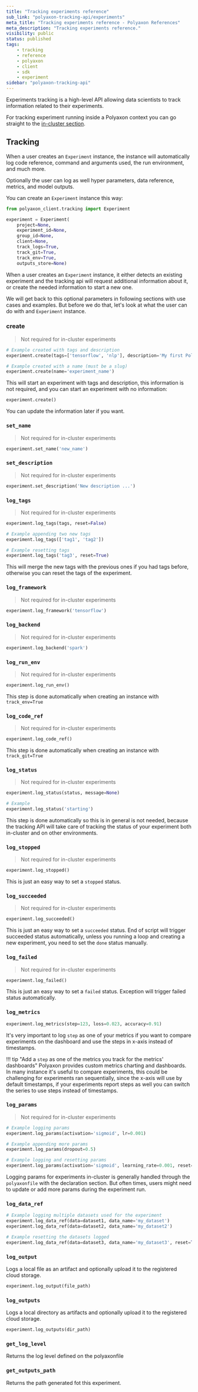 ```yaml
---
title: "Tracking experiments reference"
sub_link: "polyaxon-tracking-api/experiments"
meta_title: "Tracking experiments reference - Polyaxon References"
meta_description: "Tracking experiments reference."
visibility: public
status: published
tags:
    - tracking
    - reference
    - polyaxon
    - client
    - sdk
    - experiment
sidebar: "polyaxon-tracking-api"
---
```


Experiments tracking is a high-level API allowing data scientists to track information related to their experiments.

For tracking experiment running inside a Polyaxon context you can go straight to the [in-cluster section](/references/polyaxon-tracking-api/experiments/in-cluster/). 

## Tracking

When a user creates an `Experiment` instance, the instance will automatically log 
code reference, command and arguments used, the run environment, and much more.
 
Optionally the user can log as well hyper parameters, data reference, metrics, and model outputs.

You can create an `Experiment` instance this way:

```python
from polyaxon_client.tracking import Experiment

experiment = Experiment(
    project=None,
    experiment_id=None,
    group_id=None,
    client=None,
    track_logs=True,
    track_git=True,
    track_env=True,
    outputs_store=None)
```

When a user creates an `Experiment` instance, 
it either detects an existing experiment and the tracking api will request additional information about it,
or create the needed information to start a new one.

We will get back to this optional parameters in following sections with use cases and examples.
But before we do that, let's look at what the user can do with and `Experiment` instance.

### create

> Not required for in-cluster experiments

```python
# Example created with tags and description 
experiment.create(tags=['tensorflow', 'nlp'], description='My first Polyaxon experiment')

# Example created with a name (must be a slug)
experiment.create(name='experiment_name')
```

This will start an experiment with tags and description, this information is not required, 
and you can start an experiment with no information:

```python
experiment.create()
```

You can update the information later if you want.

### `set_name`

> Not required for in-cluster experiments

```python
experiment.set_name('new_name')
```

### `set_description`

> Not required for in-cluster experiments

```python
experiment.set_description('New description ...')
```

### `log_tags`

> Not required for in-cluster experiments

```python
experiment.log_tags(tags, reset=False)

# Example appending two new tags
experiment.log_tags(['tag1', 'tag2'])

# Example resetting tags
experiment.log_tags('tag3', reset=True)
```

This will merge the new tags with the previous ones if you had tags before, 
otherwise you can reset the tags of the experiment.

### `log_framework`

> Not required for in-cluster experiments

```python
experiment.log_framework('tensorflow')
```

### `log_backend`

> Not required for in-cluster experiments

```python
experiment.log_backend('spark')
```

### `log_run_env`

> Not required for in-cluster experiments

```python
experiment.log_run_env()
```

This step is done automatically when creating an instance with `track_env=True`

### `log_code_ref`

> Not required for in-cluster experiments

```python
experiment.log_code_ref()
```

This step is done automatically when creating an instance with `track_git=True`


### `log_status`

> Not required for in-cluster experiments
 
```python
experiment.log_status(status, message=None)

# Example
experiment.log_status('starting')
```

This step is done automatically so this is in general is not needed, because the tracking API will take care of tracking 
the status of your experiment both in-cluster and on other environments.

### `log_stopped`

> Not required for in-cluster experiments

```python
experiment.log_stopped()
```

This is just an easy way to set a `stopped` status.

### `log_succeeded`

> Not required for in-cluster experiments

```python
experiment.log_succeeded()
```

This is just an easy way to set a `succeeded` status. 
End of script will trigger succeeded status automatically, 
unless you running a loop and creating a new experiment, 
you need to set the `done` status manually.

### `log_failed`

> Not required for in-cluster experiments

```python
experiment.log_failed()
```

This is just an easy way to set a `failed` status. Exception will trigger failed status automatically.

### `log_metrics`

```python
experiment.log_metrics(step=123, loss=0.023, accuracy=0.91)
```

It's very important to log `step` as one of your metrics if you want to compare experiments on the dashboard 
and use the steps in x-axis instead of timestamps.

!!! tip "Add a `step` as one of the metrics you track for the metrics' dashboards"
    Polyaxon provides custom metrics charting and dashboards. 
    In many instance it's useful to compare experiments, this could be challenging for 
    experiments ran sequentially, since the x-axis will use by default timestamps, 
    if your experiments report steps as well you can switch the series to use steps instead of timestamps.

### `log_params`

> Not required for in-cluster experiments

```python
# Example logging params
experiment.log_params(activation='sigmoid', lr=0.001)

# Example appending more params
experiment.log_params(dropout=0.5)

# Example logging and resetting params
experiment.log_params(activation='sigmoid', learning_rate=0.001, reset=True)
```

Logging params for experiments in-cluster is generally handled through the `polyaxonfile` with the declaration section. 
But often times, users might need to update or add more params during the experiment run.

### `log_data_ref`

```python
# Example logging multiple datasets used for the experiment
experiment.log_data_ref(data=dataset1, data_name='my_dataset')
experiment.log_data_ref(data=dataset2, data_name='my_dataset2')

# Example resetting the datasets logged
experiment.log_data_ref(data=dataset3, data_name='my_dataset3', reset=True)
```

### `log_output`

Logs a local file as an artifact and optionally upload it to the registered cloud storage.

```python
experiment.log_output(file_path)
```

### `log_outputs`

Logs a local directory as artifacts and optionally upload it to the registered cloud storage.

```python
experiment.log_outputs(dir_path)
```

### `get_log_level`

Returns the log level defined on the polyaxonfile

### `get_outputs_path`

Returns the path generated fot this experiment.

